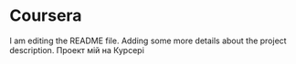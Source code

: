 # Coursera
I am editing the README file. Adding some more details about the project description.
Проект мій на Курсері
